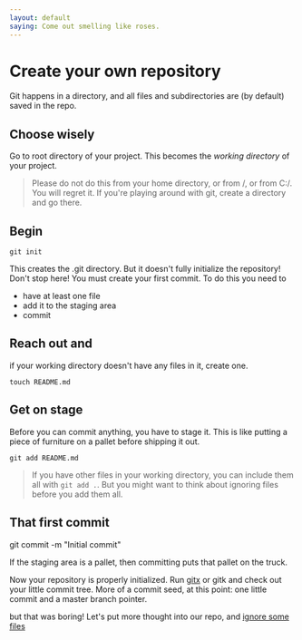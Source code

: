 ```yaml
---
layout: default
saying: Come out smelling like roses.
---
```


# Create your own repository

Git happens in a directory, and all files and subdirectories are (by default) saved in the repo.


## Choose wisely

Go to root directory of your project. This becomes the *working directory* of your project.

> Please do not do this from your home directory, or from /, or from C:/. You will regret it. If you're playing around with git, create a directory and go there.

## Begin

    git init

This creates the .git directory. But it doesn't fully initialize the repository! Don't stop here! You must create your first commit. To do this you need to
* have at least one file
* add it to the staging area
* commit

## Reach out and

if your working directory doesn't have any files in it, create one.

    touch README.md

## Get on stage

Before you can commit anything, you have to stage it. This is like putting a piece of furniture on a pallet before shipping it out.

    git add README.md

> If you have other files in your working directory, you can include them all with `git add .`. But you might want to think about ignoring files before you add them all.

## That first commit

   git commit -m "Initial commit"

If the staging area is a pallet, then committing puts that pallet on the truck.

Now your repository is properly initialized. Run [gitx](http://gitx.frim.nl/) or gitk and check out your little commit tree. More of a commit seed, at this point: one little commit and a master branch pointer.

but that was boring! Let's put more thought into our repo, and [ignore some files](ignore.html)
